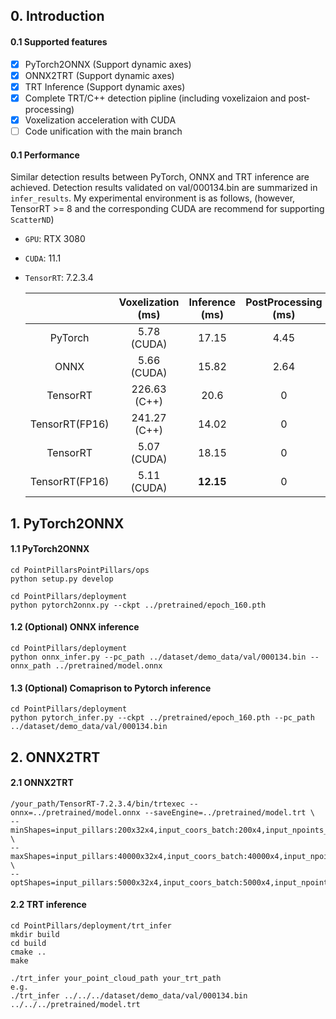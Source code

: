 ## 0. Introduction

#### 0.1 Supported features
- [X] PyTorch2ONNX (Support dynamic axes)
- [X] ONNX2TRT (Support dynamic axes)
- [X] TRT Inference (Support dynamic axes)
- [X] Complete TRT/C++ detection pipline (including voxelizaion and post-processing)
- [X] Voxelization acceleration with CUDA
- [ ] Code unification with the main branch

#### 0.1 Performance


Similar detection results between PyTorch, ONNX and TRT inference are achieved. Detection results validated on val/000134.bin are summarized in `infer_results`. My experimental environment is as follows, (however, TensorRT >= 8 and the corresponding CUDA are recommend for supporting `ScatterND`)
- `GPU`: RTX 3080
- `CUDA`: 11.1
- `TensorRT`: 7.2.3.4

    |  | Voxelization (ms) | Inference (ms) | PostProcessing (ms) | Total (ms) |
    | :---: | :---: | :---: | :---: | :---: |
    | PyTorch | 5.78 (CUDA) | 17.15 | 4.45 |  27.39 |
    | ONNX | 5.66 (CUDA)| 15.82 | 2.64 | 24.13 |
    | TensorRT | 226.63 (C++) | 20.6 | 0 | 248.87 |
    | TensorRT(FP16) | 241.27 (C++) | 14.02 | 0 | 256.91 |
    | TensorRT | 5.07 (CUDA) | 18.15 | 0 | 24.56 |
    | TensorRT(FP16) | 5.11 (CUDA) | **12.15** | 0 | **18.51** |
    



## 1. PyTorch2ONNX

#### 1.1 PyTorch2ONNX

```
cd PointPillarsPointPillars/ops
python setup.py develop

cd PointPillars/deployment
python pytorch2onnx.py --ckpt ../pretrained/epoch_160.pth
```

#### 1.2 (Optional) ONNX inference

```
cd PointPillars/deployment
python onnx_infer.py --pc_path ../dataset/demo_data/val/000134.bin --onnx_path ../pretrained/model.onnx
```

#### 1.3 (Optional) Comaprison to Pytorch inference

```
cd PointPillars/deployment
python pytorch_infer.py --ckpt ../pretrained/epoch_160.pth --pc_path ../dataset/demo_data/val/000134.bin
```
## 2. ONNX2TRT
#### 2.1 ONNX2TRT
```
/your_path/TensorRT-7.2.3.4/bin/trtexec --onnx=../pretrained/model.onnx --saveEngine=../pretrained/model.trt \
--minShapes=input_pillars:200x32x4,input_coors_batch:200x4,input_npoints_per_pillar:200 \
--maxShapes=input_pillars:40000x32x4,input_coors_batch:40000x4,input_npoints_per_pillar:40000 \
--optShapes=input_pillars:5000x32x4,input_coors_batch:5000x4,input_npoints_per_pillar:5000
```

#### 2.2 TRT inference
```
cd PointPillars/deployment/trt_infer
mkdir build 
cd build
cmake ..
make

./trt_infer your_point_cloud_path your_trt_path
e.g. 
./trt_infer ../../../dataset/demo_data/val/000134.bin ../../../pretrained/model.trt
```


